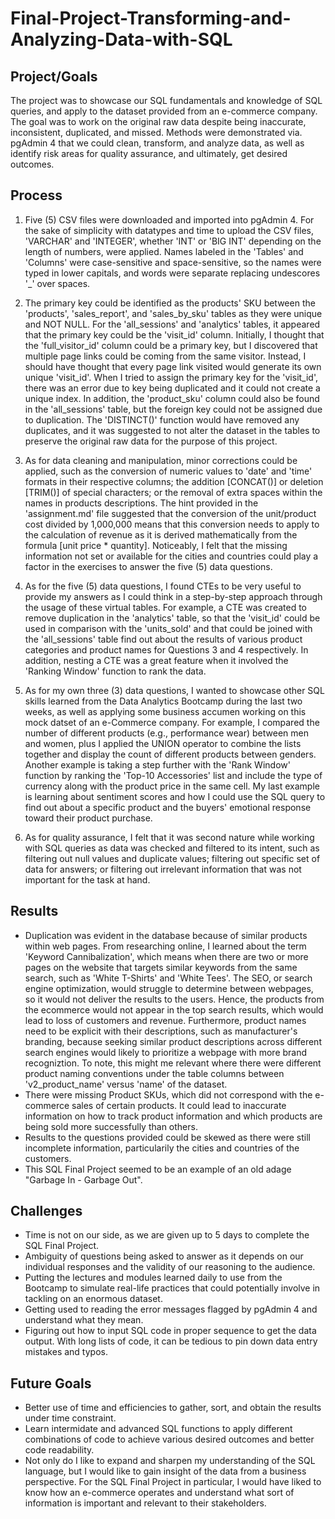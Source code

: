 # Final-Project-Transforming-and-Analyzing-Data-with-SQL

## Project/Goals
The project was to showcase our SQL fundamentals and knowledge of SQL queries, and apply to the dataset provided from an e-commerce company.  The goal was to work on the original raw data despite being inaccurate, inconsistent, duplicated, and missed.  Methods were demonstrated via. pgAdmin 4 that we could clean, transform, and analyze data, as well as identify risk areas for quality assurance, and ultimately, get desired outcomes.  

## Process
1. Five (5) CSV files were downloaded and imported into pgAdmin 4.  For the sake of simplicity with datatypes and time to upload the CSV files, 'VARCHAR' and 'INTEGER', whether 'INT' or 'BIG INT' depending on the length of numbers, were applied.  Names labeled in the 'Tables' and 'Columns' were case-sensitive and space-sensitive, so the names were typed in lower capitals, and words were separate replacing undescores '_' over spaces.

2. The primary key could be identified as the products' SKU between the 'products', 'sales_report', and 'sales_by_sku' tables as they were unique and NOT NULL.  For the 'all_sessions' and 'analytics' tables, it appeared that the primary key could be the 'visit_id' column.  Initially, I thought that the 'full_visitor_id' column could be a primary key, but I discovered that multiple page links could be coming from the same visitor.  Instead, I should have thought that every page link visited would generate its own unique 'visit_id'.  When I tried to assign the primary key for the 'visit_id', there was an error due to key being duplicated and it could not create a unique index.  In addition, the 'product_sku' column could also be found in the 'all_sessions' table, but the foreign key could not be assigned due to duplication.  The 'DISTINCT()' function would have removed any duplicates, and it was suggested to not alter the dataset in the tables to preserve the original raw data for the purpose of this project.

3. As for data cleaning and manipulation, minor corrections could be applied, such as the conversion of numeric values to 'date' and 'time' formats in their respective columns; the addition [CONCAT()] or deletion [TRIM()] of special characters; or the removal of extra spaces within the names in products descriptions.  The hint provided in the 'assignment.md' file suggested that the conversion of the unit/product cost divided by 1,000,000 means that this conversion needs to apply to the calculation of revenue as it is derived mathematically from the formula [unit price * quantity].  Noticeably, I felt that the missing information not set or available for the cities and countries could play a factor in the exercises to answer the five (5) data questions.

4. As for the five (5) data questions, I found CTEs to be very useful to provide my answers as I could think in a step-by-step approach through the usage of these virtual tables.  For example, a CTE was created to remove duplication in the 'analytics' table, so that the 'visit_id' could be used in comparison with the 'units_sold' and that could be joined with the 'all_sessions' table find out about the results of various product categories and product names for Questions 3 and 4 respectively.  In addition, nesting a CTE was a great feature when it involved the 'Ranking Window' function to rank the data.

5. As for my own three (3) data questions, I wanted to showcase other SQL skills learned from the Data Analytics Bootcamp during the last two weeks, as well as applying some business accumen working on this mock datset of an e-Commerce company.  For example, I compared the number of different products (e.g., performance wear) between men and women, plus I applied the UNION operator to combine the lists together and display the count of different products between genders.  Another example is taking a step further with the 'Rank Window' function by ranking the 'Top-10 Accessories' list and include the type of currency along with the product price in the same cell.  My last example is learning about sentiment scores and how I could use the SQL query to find out about a specific product and the buyers' emotional response toward their product purchase.

6. As for quality assurance, I felt that it was second nature while working with SQL queries as data was checked and filtered to its intent, such as filtering out null values and duplicate values; filtering out specific set of data for answers; or filtering out irrelevant information that was not important for the task at hand.

## Results
- Duplication was evident in the database because of similar products within web pages.  From researching online, I learned about the term 'Keyword Cannibalization', which means when there are two or more pages on the website that targets similar keywords from the same search, such as 'White T-Shirts' and 'White Tees'.  The SEO, or search engine optimization, would struggle to determine between webpages, so it would not deliver the results to the users.  Hence, the products from the ecommerce would not appear in the top search results, which would lead to loss of customers and revenue.  Furthermore, product names need to be explicit with their descriptions, such as manufacturer's branding, because seeking similar product descriptions across different search engines would likely to prioritize a webpage with more brand recogniztion.  To note, this might me relevant where there were different product naming conventions under the table columns between 'v2_product_name' versus 'name' of the dataset.
- There were missing Product SKUs, which did not correspond with the e-commerce sales of certain products.  It could lead to inaccurate information on how to track product information and which products are being sold more successfully than others. 
- Results to the questions provided could be skewed as there were still incomplete information, particularily the cities and countries of the customers.
- This SQL Final Project seemed to be an example of an old adage "Garbage In - Garbage Out".

## Challenges 
- Time is not on our side, as we are given up to 5 days to complete the SQL Final Project.
- Ambiguity of questions being asked to answer as it depends on our individual responses and the validity of our reasoning to the audience.
- Putting the lectures and modules learned daily to use from the Bootcamp to simulate real-life practices that could potentially involve in tackling on an enormous dataset.
- Getting used to reading the error messages flagged by pgAdmin 4 and understand what they mean.
- Figuring out how to input SQL code in proper sequence to get the data output.  With long lists of code, it can be tedious to pin down data entry mistakes and typos.

## Future Goals
- Better use of time and efficiencies to gather, sort, and obtain the results under time constraint.
- Learn intermidate and advanced SQL functions to apply different combinations of code to achieve various desired outcomes and better code readability.
- Not only do I like to expand and sharpen my understanding of the SQL language, but I would like to gain insight of the data from a business perspective.  For the SQL Final Project in particular, I would have liked to know how an e-commerce operates and understand what sort of information is important and relevant to their stakeholders.
